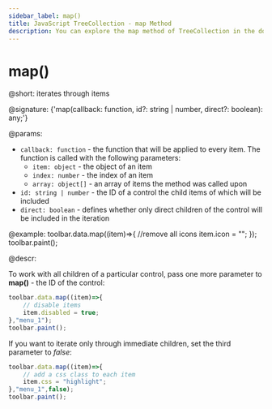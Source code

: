 ```yaml
---
sidebar_label: map()
title: JavaScript TreeCollection - map Method
description: You can explore the map method of TreeCollection in the documentation of the DHTMLX JavaScript UI library. Browse developer guides and API reference, try out code examples and live demos, and download a free 30-day evaluation version of DHTMLX Suite.
---
```


# map()

@short: iterates through items

@signature: {'map(callback: function, id?: string | number, direct?: boolean): any;'}

@params:
- `callback: function` - the function that will be applied to every item. The function is called with the following parameters:
    - `item: object` - the object of an item
    - `index: number` - the index of an item
    - `array: object[]` - an array of items the method was called upon  
- `id: string | number` - the ID of a control the child items of which will be included
- `direct: boolean` - defines whether only direct children of the control will be included in the iteration

@example:
toolbar.data.map((item)=>{
    //remove all icons
    item.icon = "";
});
toolbar.paint();

@descr:

To work with all children of a particular control, pass one more parameter to **map()** - the ID of the control:

~~~jsx
toolbar.data.map((item)=>{
    // disable items
    item.disabled = true;
},"menu_1");
toolbar.paint();
~~~

If you want to iterate only through immediate children, set the third parameter to *false*:

~~~jsx
toolbar.data.map((item)=>{
    // add a css class to each item
    item.css = "highlight";
},"menu_1",false);
toolbar.paint();
~~~
